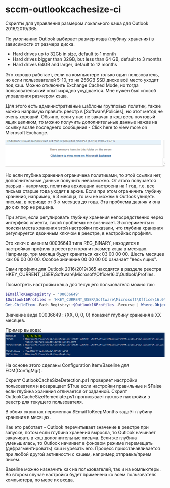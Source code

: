 # sccm-outlookcachesize-ci

Скрипты для управления размером локального кэша для Outlook 2016/2019/365.

По умолчанию Outlook выбирает размер кэша (глубину хранения) в зависимости от размера диска.

- Hard drives up to 32Gb in size, default to 1 month
- Hard drives bigger than 32GB, but less than 64 GB, default to 3 months
- Hard drives 64GB and larger, default to 12 months

Это хорошо работает, если на компьютере только один пользователь, но если пользователей 5-10, то на 256GB SSD диске всё место уходит под кэш.
Можно отключить Exchange Cached Mode, но тогда пользовательский опыт изрядно ухудшается. Мне нужен был способ управления размером кэша.

Для этого есть административные шаблоны групповых политик, также можно напрямую править реестр в [Software\Policies], но этот метод не очень хороший.
Обычно, если у нас не закачан в кэш весь почтовый ящик целиком, то можно получить дополнительные данные нажав на ссылку возле последнего сообщения - 
Click here to view more on Microsoft Exchange.

![](./ClickHereToVewMore.png)

Но если глубина хранения ограничена политиками, то этой ссылки нет, дополнительные данные получить невозможно.
От этого получается разрыв - например, политика архивации настроена на 1 год, т.е. все письма старше года уходят в архив. Если при этом ограничить глубину хранения, например, в 3 месяца,
то мы не можем в Outlook увидеть письма, в периоде от 3-х месяцев до года. Эта проблема давняя и она до сих пор не решена.

При этом, если регулировать глубину хранения непосредственно через интерфейс клиента, такой проблемы не возникает. Эксперименты и поиски места хранения этой настройки показали, 
что глубина хранения регулируется двоичным ключом в реестре, в настройках профиля.

Это ключ с именем 00036649 типа REG_BINARY, находится в настройках профиля в реестре и хранит размер кэша в месяцах. Например, три месяца будут храниться как 03 00 00 00. Шесть месяцев как 06 00 00 00. Особое значение 00 00 00 00 означает "весь ящик". 

Сами профили для Outlook 2016/2019/365 находятся в разделе реестра HKEY_CURRENT_USER\Software\Microsoft\Office\16.0\Outlook\Profiles\.

Посмотреть настройки кэша для текущего пользователя можно так:
````powershell
$EmailToKeepRegistry = '00036649'
$Outlook16Profiles = 'HKEY_CURRENT_USER\Software\Microsoft\Office\16.0\Outlook\Profiles\'
Get-ChildItem -Path Registry::$Outlook16Profiles -Recurse | Where-Object { $_.Property -eq $EmailToKeepRegistry } | ForEach-Object { (Get-ItemProperty -Path Registry::$_ -Name $EmailToKeepRegistry) }
````
Значение вида 00036649 : {XX, 0, 0, 0} покажет глубину хранения в XX месяцев.

Пример вывода:
![](./ExampleOutput.png)


На основе этого сделаны Configuration Item/Baseline для ECM(ConfigMgr).

Скрипт OutlookCacheSizeDetection.ps1 проверяет настройки пользователя и возвращает $True если настройки правильные и $False если глубина хранения отличается от заданной.
Скрипт OutlookCacheSizeRemediate.ps1 прописывает нужные настройки в реестр для текущего пользователя.

В обоих скриптах переменная $EmailToKeepMonths задаёт глубину хранения в месяцах.

Как это работает - Outlook перечитывает значение в реестре при запуске, потом если глубина хранения выросла, то Outlook начинает закачивать в кэш дополнительные письма.
Если же глубина уменьшилась, то Outlook начинает в фоновом режиме перемещать (дефрагментировать) кэш и урезать его. Процесс приостанавливается при любой другой активности c кэшем, например,отправка/прием писем.

Baseline можно назначить как на пользователей, так и на компьютеры. Во втором случае настройка будет применена ко всем пользователя компьютера, по мере их входа.





